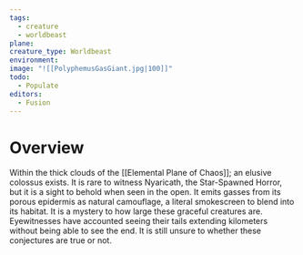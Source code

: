 ```yaml
---
tags:
  - creature
  - worldbeast
plane: 
creature_type: Worldbeast
environment: 
image: "![[PolyphemusGasGiant.jpg|100]]"
todo:
  - Populate
editors:
  - Fusion
---
```

# Overview
Within the thick clouds of the [[Elemental Plane of Chaos]]; an elusive colossus exists. It is rare to witness Nyaricath, the Star-Spawned Horror, but it is a sight to behold when seen in the open. It emits gasses from its porous epidermis as natural camouflage, a literal smokescreen to blend into its habitat. It is a mystery to how large these graceful creatures are. Eyewitnesses have accounted seeing their tails extending kilometers without being able to see the end. It is still unsure to whether these conjectures are true or not.
